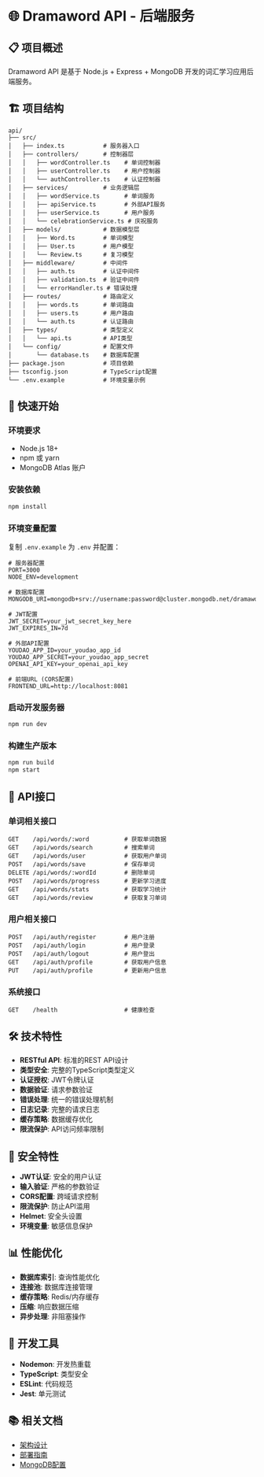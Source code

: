 # 🌐 Dramaword API - 后端服务

## 📋 项目概述

Dramaword API 是基于 Node.js + Express + MongoDB 开发的词汇学习应用后端服务。

## 🏗️ 项目结构

```
api/
├── src/
│   ├── index.ts           # 服务器入口
│   ├── controllers/       # 控制器层
│   │   ├── wordController.ts    # 单词控制器
│   │   ├── userController.ts    # 用户控制器
│   │   └── authController.ts    # 认证控制器
│   ├── services/          # 业务逻辑层
│   │   ├── wordService.ts       # 单词服务
│   │   ├── apiService.ts        # 外部API服务
│   │   ├── userService.ts       # 用户服务
│   │   └── celebrationService.ts # 庆祝服务
│   ├── models/            # 数据模型层
│   │   ├── Word.ts        # 单词模型
│   │   ├── User.ts        # 用户模型
│   │   └── Review.ts      # 复习模型
│   ├── middleware/        # 中间件
│   │   ├── auth.ts        # 认证中间件
│   │   ├── validation.ts  # 验证中间件
│   │   └── errorHandler.ts # 错误处理
│   ├── routes/            # 路由定义
│   │   ├── words.ts       # 单词路由
│   │   ├── users.ts       # 用户路由
│   │   └── auth.ts        # 认证路由
│   ├── types/             # 类型定义
│   │   └── api.ts         # API类型
│   └── config/            # 配置文件
│       └── database.ts    # 数据库配置
├── package.json           # 项目依赖
├── tsconfig.json          # TypeScript配置
└── .env.example           # 环境变量示例
```

## 🚀 快速开始

### 环境要求
- Node.js 18+
- npm 或 yarn
- MongoDB Atlas 账户

### 安装依赖
```bash
npm install
```

### 环境变量配置
复制 `.env.example` 为 `.env` 并配置：
```env
# 服务器配置
PORT=3000
NODE_ENV=development

# 数据库配置
MONGODB_URI=mongodb+srv://username:password@cluster.mongodb.net/dramaword_dev

# JWT配置
JWT_SECRET=your_jwt_secret_key_here
JWT_EXPIRES_IN=7d

# 外部API配置
YOUDAO_APP_ID=your_youdao_app_id
YOUDAO_APP_SECRET=your_youdao_app_secret
OPENAI_API_KEY=your_openai_api_key

# 前端URL (CORS配置)
FRONTEND_URL=http://localhost:8081
```

### 启动开发服务器
```bash
npm run dev
```

### 构建生产版本
```bash
npm run build
npm start
```

## 🔌 API接口

### 单词相关接口
```
GET    /api/words/:word          # 获取单词数据
GET    /api/words/search         # 搜索单词
GET    /api/words/user           # 获取用户单词
POST   /api/words/save           # 保存单词
DELETE /api/words/:wordId        # 删除单词
POST   /api/words/progress       # 更新学习进度
GET    /api/words/stats          # 获取学习统计
GET    /api/words/review         # 获取复习单词
```

### 用户相关接口
```
POST   /api/auth/register        # 用户注册
POST   /api/auth/login           # 用户登录
POST   /api/auth/logout          # 用户登出
GET    /api/auth/profile         # 获取用户信息
PUT    /api/auth/profile         # 更新用户信息
```

### 系统接口
```
GET    /health                   # 健康检查
```

## 🛠️ 技术特性

- **RESTful API**: 标准的REST API设计
- **类型安全**: 完整的TypeScript类型定义
- **认证授权**: JWT令牌认证
- **数据验证**: 请求参数验证
- **错误处理**: 统一的错误处理机制
- **日志记录**: 完整的请求日志
- **缓存策略**: 数据缓存优化
- **限流保护**: API访问频率限制

## 🔐 安全特性

- **JWT认证**: 安全的用户认证
- **输入验证**: 严格的参数验证
- **CORS配置**: 跨域请求控制
- **限流保护**: 防止API滥用
- **Helmet**: 安全头设置
- **环境变量**: 敏感信息保护

## 📊 性能优化

- **数据库索引**: 查询性能优化
- **连接池**: 数据库连接管理
- **缓存策略**: Redis/内存缓存
- **压缩**: 响应数据压缩
- **异步处理**: 非阻塞操作

## 🔧 开发工具

- **Nodemon**: 开发热重载
- **TypeScript**: 类型安全
- **ESLint**: 代码规范
- **Jest**: 单元测试

## 📚 相关文档

- [架构设计](../ARCHITECTURE.md)
- [部署指南](../DEPLOYMENT.md)
- [MongoDB配置](../docs/MONGODB_SETUP.md) 